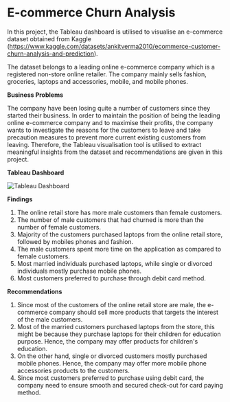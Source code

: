 # E-commerce Churn Analysis

In this project, the Tableau dashboard is utilised to visualise an e-commerce dataset obtained from Kaggle (https://www.kaggle.com/datasets/ankitverma2010/ecommerce-customer-churn-analysis-and-prediction). 

The dataset belongs to a leading online e-commerce company which is a registered non-store online retailer. The company mainly sells fashion, groceries, laptops and accessories, mobile, and mobile phones.

<b>Business Problems</b>

The company have been losing quite a number of customers since they started their business. In order to maintain the position of being the leading online e-commerce company and to maximise their profits, the company wants to investigate the reasons for the customers to leave and take precaution measures to prevent more current existing customers from leaving. Therefore, the Tableau visualisation tool is utilised to extract meaningful insights from the dataset and recommendations are given in this project. 

<b>Tableau Dashboard</b>

![Tableau Dashboard](https://user-images.githubusercontent.com/129178911/229346377-82dbb355-790e-4c65-bc66-e456bdc5cf94.png)

<b>Findings</b>

1. The online retail store has more male customers than female customers.
2. The number of male customers that had churned is more than the number of female customers.
3. Majority of the customers purchased laptops from the online retail store, followed by mobiles phones and fashion.
4. The male customers spent more time on the application as compared to female customers.
5. Most married individuals purchased laptops, while single or divorced individuals mostly purchase mobile phones.
6. Most customers preferred to purchase through debit card method.

<b>Recommendations</b>

1. Since most of the customers of the online retail store are male, the e-commerce company should sell more products that targets the interest of the male customers.
2. Most of the married customers purchased laptops from the store, this might be because they purchase laptops for their children for education purpose. Hence, the company may offer products for children's education. 
3. On the other hand, single or divorced customers mostly purchased mobile phones. Hence, the company may offer more mobile phone accessories products to the customers.
4. Since most customers preferred to purchase using debit card, the company need to ensure smooth and secured check-out for card paying method.

